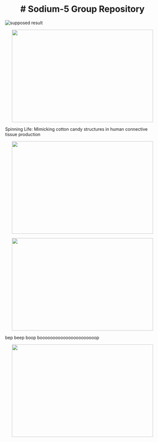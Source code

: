 <h1 align="center">
# Sodium-5 Group Repository
</h1>



![supposed result](https://www.bbc.com%2Ffuture%2Farticle%2F20160427-the-amazing-chemistry-of-candyfloss&psig=AOvVaw1Se2L81b84Tcc92husLNw7&ust=1682489675176000&source=images&cd=vfe&ved=0CA4QjRxqFwoTCOjBle-wxP4CFQAAAAAdAAAAABAb)


<p align="center">
  <img width="460" height="300" src="[https://picsum.photos/460/300](https://ychef.files.bbci.co.uk/live/624x351/p03scg38.jpg)">
</p>

Spinning Life: Mimicking cotton candy structures in human connective tissue production

<p align="center">
  <img width="460" height="300" src="https://image.made-in-china.com/201f0j00tidzNyeCnPfY/Uhpc-Polymer-Synthetic-Fiber-Anti-Crack-High-Performance-Fibre.jpg">
</p>

<p align="center">
  <img width="460" height="300" src="https://image.made-in-china.com/201f0j00tidzNyeCnPfY/Uhpc-Polymer-Synthetic-Fiber-Anti-Crack-High-Performance-Fibre.jpg">
</p>

bep beep boop boooooooooooooooooooooop

<p align="center">
  <img width="460" height="300" src="https://assets.iflscience.com/assets/articleNo/33774/aImg/10167/1464384689-1214-cotton-candy-machine-used-to-create-tiny-artificial-blood-vessels-o.webp">
</p>
